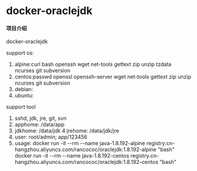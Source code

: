 # docker-oraclejdk

#### 项目介绍
docker-oraclejdk

support os:
1. alpine:curl bash openssh wget net-tools gettext zip unzip tzdata ncurses git subversion
2. centos:passwd openssl openssh-server wget net-tools gettext zip unzip ncurses git subversion
3. debian:
4. ubuntu:

support tool
1. sshd, jdk, jre, git, svn
2. apphome: /data/app
3. jdkhome: /data/jdk
4  jrehome: /data/jdk/jre
5. user: root/admin; app/123456
6. usage:
docker run -it --rm --name java-1.8.192-alpine registry.cn-hangzhou.aliyuncs.com/rancococ/oraclejdk:1.8.192-alpine "bash"
docker run -it --rm --name java-1.8.192-centos registry.cn-hangzhou.aliyuncs.com/rancococ/oraclejdk:1.8.192-centos "bash"
